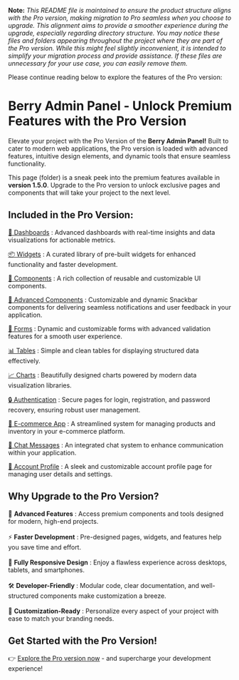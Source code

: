 **Note:** *This README file is maintained to ensure the product structure aligns with the Pro version, making migration to Pro seamless when you choose to upgrade. This alignment aims to provide a smoother experience during the upgrade, especially regarding directory structure. You may notice these files and folders appearing throughout the project where they are part of the Pro version. While this might feel slightly inconvenient, it is intended to simplify your migration process and provide assistance. If these files are unnecessary for your use case, you can easily remove them.*

Please continue reading below to explore the features of the Pro version:

# Berry Admin Panel - Unlock Premium Features with the Pro Version

Elevate your project with the Pro Version of the <b>Berry Admin Panel!</b> Built to cater to modern web applications, the Pro version is loaded with advanced features, intuitive design elements, and dynamic tools that ensure seamless functionality.

This page (folder) is a sneak peek into the premium features available in <b>version 1.5.0</b>. Upgrade to the Pro version to unlock exclusive pages and components that will take your project to the next level.

## Included in the Pro Version:

[🚀 Dashboards](https://berrydashboard.com/vue/dashboard/default) : Advanced dashboards with real-time insights and data visualizations for actionable metrics.

[📦 Widgets](https://berrydashboard.com/vue/widget/statistics) : A curated library of pre-built widgets for enhanced functionality and faster development.

[🔧 Components](https://berrydashboard.com/vue/components/buttons) : A rich collection of reusable and customizable UI components.

[🚀 Advanced Components](https://berrydashboard.com/vue/advance/snackbar) : Customizable and dynamic Snackbar components for delivering seamless notifications and user feedback in your application.

[📝 Forms](https://berrydashboard.com/vue/forms/formvalidation) : Dynamic and customizable forms with advanced validation features for a smooth user experience.

[📊 Tables](https://berrydashboard.com/vue/tables/tbl-basic) :  Simple and clean tables for displaying structured data effectively.

[📈 Charts](https://berrydashboard.com/vue/forms/charts/apexchart) : Beautifully designed charts powered by modern data visualization libraries.

[🔒 Authentication](https://berrydashboard.com/vue/register1) : Secure pages for login, registration, and password recovery, ensuring robust user management.

[🛒 E-commerce App](https://berrydashboard.com/vue/ecommerce/products) : A streamlined system for managing products and inventory in your e-commerce platform.

[💬 Chat Messages](https://berrydashboard.com/vue/app/chats) : An integrated chat system to enhance communication within your application.

[👤 Account Profile](https://berrydashboard.com/vue/app/user/account-profile/profile1) : A sleek and customizable account profile page for managing user details and settings.

## Why Upgrade to the Pro Version?

🚀 <b>Advanced Features</b> : Access premium components and tools designed for modern, high-end projects. <br/><br/>
⚡ <b>Faster Development</b> : Pre-designed pages, widgets, and features help you save time and effort. <br/><br/>
📱 <b>Fully Responsive Design</b> : Enjoy a flawless experience across desktops, tablets, and smartphones. <br/><br/>
🛠 <b>Developer-Friendly</b> : Modular code, clear documentation, and well-structured components make customization a breeze. <br/><br/>
🎨 <b>Customization-Ready</b> : Personalize every aspect of your project with ease to match your branding needs.

## Get Started with the Pro Version!

👉 [Explore the Pro version now](https://codedthemes.com/item/berry-vue-admin-dashboard/) - and supercharge your development experience!
